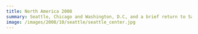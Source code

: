 ```yaml
---
title: North America 2008
summary: Seattle, Chicago and Washington, D.C, and a brief return to San Francisco.
image: /images/2008/10/seattle/seattle_center.jpg
---
```


